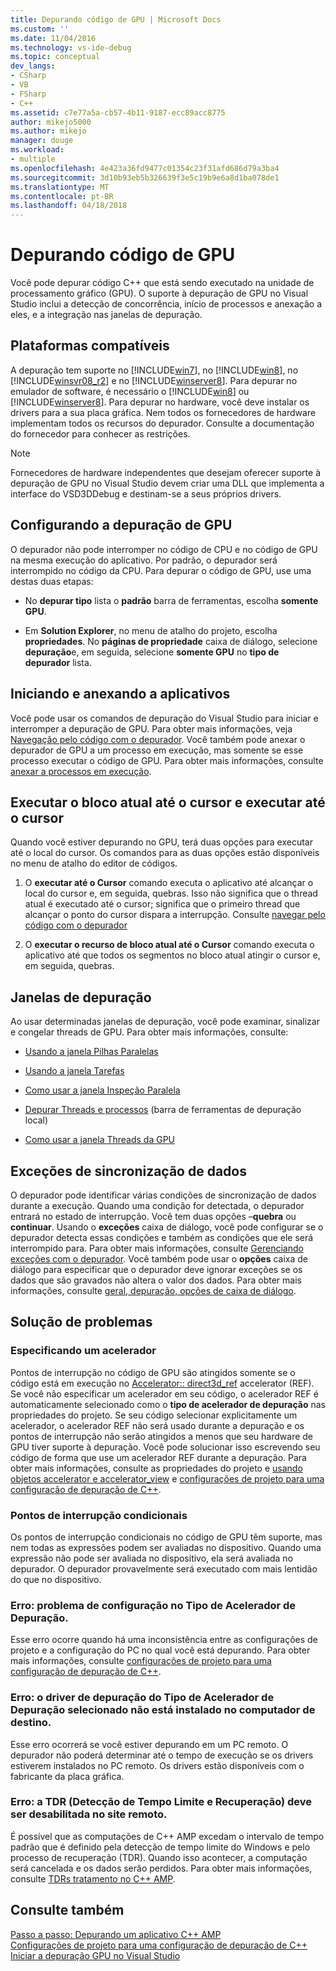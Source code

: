 ```yaml
---
title: Depurando código de GPU | Microsoft Docs
ms.custom: ''
ms.date: 11/04/2016
ms.technology: vs-ide-debug
ms.topic: conceptual
dev_langs:
- CSharp
- VB
- FSharp
- C++
ms.assetid: c7e77a5a-cb57-4b11-9187-ecc89acc8775
author: mikejo5000
ms.author: mikejo
manager: douge
ms.workload:
- multiple
ms.openlocfilehash: 4e423a36fd9477c01354c23f31afd686d79a3ba4
ms.sourcegitcommit: 3d10b93eb5b326639f3e5c19b9e6a8d1ba078de1
ms.translationtype: MT
ms.contentlocale: pt-BR
ms.lasthandoff: 04/18/2018
---
```

# <a name="debugging-gpu-code"></a>Depurando código de GPU
Você pode depurar código C++ que está sendo executado na unidade de processamento gráfico (GPU). O suporte à depuração de GPU no Visual Studio inclui a detecção de concorrência, início de processos e anexação a eles, e a integração nas janelas de depuração.  
  
## <a name="supported-platforms"></a>Plataformas compatíveis  
 A depuração tem suporte no [!INCLUDE[win7](../debugger/includes/win7_md.md)], no [!INCLUDE[win8](../debugger/includes/win8_md.md)], no [!INCLUDE[winsvr08_r2](../debugger/includes/winsvr08_r2_md.md)] e no [!INCLUDE[winserver8](../debugger/includes/winserver8_md.md)]. Para depurar no emulador de software, é necessário o [!INCLUDE[win8](../debugger/includes/win8_md.md)] ou [!INCLUDE[winserver8](../debugger/includes/winserver8_md.md)]. Para depurar no hardware, você deve instalar os drivers para a sua placa gráfica. Nem todos os fornecedores de hardware implementam todos os recursos do depurador. Consulte a documentação do fornecedor para conhecer as restrições.  
  
> [!NOTE]
>  Fornecedores de hardware independentes que desejam oferecer suporte à depuração de GPU no Visual Studio devem criar uma DLL que implementa a interface do VSD3DDebug e destinam-se a seus próprios drivers.  
  
## <a name="configuring-gpu-debugging"></a>Configurando a depuração de GPU  
 O depurador não pode interromper no código de CPU e no código de GPU na mesma execução do aplicativo. Por padrão, o depurador será interrompido no código da CPU. Para depurar o código de GPU, use uma destas duas etapas:  
  
-   No **depurar tipo** lista o **padrão** barra de ferramentas, escolha **somente GPU**.  
  
-   Em **Solution Explorer**, no menu de atalho do projeto, escolha **propriedades**. No **páginas de propriedade** caixa de diálogo, selecione **depuração**e, em seguida, selecione **somente GPU** no **tipo de depurador** lista.  
  
## <a name="launching-and-attaching-to-applications"></a>Iniciando e anexando a aplicativos  
 Você pode usar os comandos de depuração do Visual Studio para iniciar e interromper a depuração de GPU. Para obter mais informações, veja [Navegação pelo código com o depurador](../debugger/navigating-through-code-with-the-debugger.md). Você também pode anexar o depurador de GPU a um processo em execução, mas somente se esse processo executar o código de GPU. Para obter mais informações, consulte [anexar a processos em execução](../debugger/attach-to-running-processes-with-the-visual-studio-debugger.md).  
  
## <a name="run-current-tile-to-cursor-and-run-to-cursor"></a>Executar o bloco atual até o cursor e executar até o cursor  
 Quando você estiver depurando no GPU, terá duas opções para executar até o local do cursor. Os comandos para as duas opções estão disponíveis no menu de atalho do editor de códigos.  
  
1.  O **executar até o Cursor** comando executa o aplicativo até alcançar o local do cursor e, em seguida, quebras. Isso não significa que o thread atual é executado até o cursor; significa que o primeiro thread que alcançar o ponto do cursor dispara a interrupção. Consulte [navegar pelo código com o depurador](../debugger/navigating-through-code-with-the-debugger.md)  
  
2.  O **executar o recurso de bloco atual até o Cursor** comando executa o aplicativo até que todos os segmentos no bloco atual atingir o cursor e, em seguida, quebras.  
  
## <a name="debugging-windows"></a>Janelas de depuração  
 Ao usar determinadas janelas de depuração, você pode examinar, sinalizar e congelar threads de GPU. Para obter mais informações, consulte:  
  
-   [Usando a janela Pilhas Paralelas](../debugger/using-the-parallel-stacks-window.md)  
  
-   [Usando a janela Tarefas](../debugger/using-the-tasks-window.md)  
  
-   [Como usar a janela Inspeção Paralela](../debugger/how-to-use-the-parallel-watch-window.md)  
  
-   [Depurar Threads e processos](../debugger/debug-threads-and-processes.md) (barra de ferramentas de depuração local)  
  
-   [Como usar a janela Threads da GPU](../debugger/how-to-use-the-gpu-threads-window.md)  
  
## <a name="data-synchronization-exceptions"></a>Exceções de sincronização de dados  
 O depurador pode identificar várias condições de sincronização de dados durante a execução. Quando uma condição for detectada, o depurador entrará no estado de interrupção. Você tem duas opções –**quebra** ou **continuar**. Usando o **exceções** caixa de diálogo, você pode configurar se o depurador detecta essas condições e também as condições que ele será interrompido para. Para obter mais informações, consulte [Gerenciando exceções com o depurador](../debugger/managing-exceptions-with-the-debugger.md). Você também pode usar o **opções** caixa de diálogo para especificar que o depurador deve ignorar exceções se os dados que são gravados não altera o valor dos dados. Para obter mais informações, consulte [geral, depuração, opções de caixa de diálogo](../debugger/general-debugging-options-dialog-box.md).  
  
## <a name="troubleshooting"></a>Solução de problemas  
  
### <a name="specifying-an-accelerator"></a>Especificando um acelerador  
 Pontos de interrupção no código de GPU são atingidos somente se o código está em execução no [Accelerator:: direct3d_ref](/cpp/parallel/amp/reference/accelerator-class.md#accelerator__direct3d_ref_Data_Member) accelerator (REF). Se você não especificar um acelerador em seu código, o acelerador REF é automaticamente selecionado como o **tipo de acelerador de depuração** nas propriedades do projeto. Se seu código selecionar explicitamente um acelerador, o acelerador REF não será usado durante a depuração e os pontos de interrupção não serão atingidos a menos que seu hardware de GPU tiver suporte à depuração. Você pode solucionar isso escrevendo seu código de forma que use um acelerador REF durante a depuração. Para obter mais informações, consulte as propriedades do projeto e [usando objetos accelerator e accelerator_view](/cpp/parallel/amp/using-accelerator-and-accelerator-view-objects) e [configurações de projeto para uma configuração de depuração de C++](../debugger/project-settings-for-a-cpp-debug-configuration.md).  
  
### <a name="conditional-breakpoints"></a>Pontos de interrupção condicionais  
 Os pontos de interrupção condicionais no código de GPU têm suporte, mas nem todas as expressões podem ser avaliadas no dispositivo. Quando uma expressão não pode ser avaliada no dispositivo, ela será avaliada no depurador. O depurador provavelmente será executado com mais lentidão do que no dispositivo.  
  
### <a name="error-there-is-a-configuration-issue-with-the-selected-debugging-accelerator-type"></a>Erro: problema de configuração no Tipo de Acelerador de Depuração.  
 Esse erro ocorre quando há uma inconsistência entre as configurações de projeto e a configuração do PC no qual você está depurando. Para obter mais informações, consulte [configurações de projeto para uma configuração de depuração de C++](../debugger/project-settings-for-a-cpp-debug-configuration.md).  
  
### <a name="error-the-debug-driver-for-the-selected-debugging-accelerator-type-is-not-installed-on-the-target-machine"></a>Erro: o driver de depuração do Tipo de Acelerador de Depuração selecionado não está instalado no computador de destino.  
 Esse erro ocorrerá se você estiver depurando em um PC remoto. O depurador não poderá determinar até o tempo de execução se os drivers estiverem instalados no PC remoto. Os drivers estão disponíveis com o fabricante da placa gráfica.  
  
### <a name="error-timeout-detection-and-recovery-tdr-must-be-disabled-at-the-remote-site"></a>Erro: a TDR (Detecção de Tempo Limite e Recuperação) deve ser desabilitada no site remoto.  
 É possível que as computações de C++ AMP excedam o intervalo de tempo padrão que é definido pela detecção de tempo limite do Windows e pelo processo de recuperação (TDR). Quando isso acontecer, a computação será cancelada e os dados serão perdidos. Para obter mais informações, consulte [TDRs tratamento no C++ AMP](http://go.microsoft.com/fwlink/p/?LinkId=249154).  
  
## <a name="see-also"></a>Consulte também  
 [Passo a passo: Depurando um aplicativo C++ AMP](/cpp/parallel/amp/walkthrough-debugging-a-cpp-amp-application)   
 [Configurações de projeto para uma configuração de depuração de C++](../debugger/project-settings-for-a-cpp-debug-configuration.md)   
 [Iniciar a depuração GPU no Visual Studio](http://go.microsoft.com/fwlink/p/?LinkId=255381)